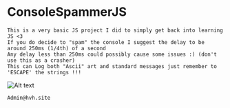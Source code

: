 # ConsoleSpammerJS
```
This is a very basic JS project I did to simply get back into learning JS <3
If you do decide to "spam" the console I suggest the delay to be around 250ms (1/4th) of a second
Any delay less than 250ms could possibly cause some issues :) (don't use this as a crasher)
This can Log both "Ascii" art and standard messages just remember to 'ESCAPE' the strings !!!
```
![Alt text](https://i.gyazo.com/605e7516de9c4e9b16cd56cfa5c57525.gif "Example")


```
Admin@hvh.site
```
